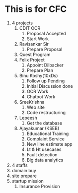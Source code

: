 # This is for CFC
1. 4 projects
    1. CDIT OCR
        1. Proposal Accepted
        2. Start Work
    2. Ravisankar Sir
        1. Prepare Proposal
    3. Quest Program
    4. Felix Project
        1. Appoint Dilbacker
        2. Prepare Plan
    5. Binu Koshy(10xDs)
        1. Follow up Pending
        2. Initial Discussion done
        3. OCR Work
        4. Chatbot Work
    6. SreeKrishna
        1. Web site
        2. Code restructuring
    7. Lepeesh
        1. Get the database
    8. Ajayakumar (KSEB)
        1. Educational Training
        2. Complaint Service
        3. New line estimate app
        4. Lt & Ht usecases
        5. Fault detection
        6. Big data analytics
2. 4 staffs
3. domain buy
4. site prepare
5. startup mission
    1. Insurance Provision
    


